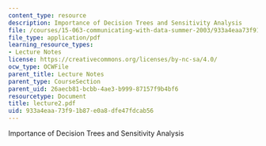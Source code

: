 ```yaml
---
content_type: resource
description: Importance of Decision Trees and Sensitivity Analysis
file: /courses/15-063-communicating-with-data-summer-2003/933a4eaa73f91b87e0a8dfe47fdcab56_lecture2.pdf
file_type: application/pdf
learning_resource_types:
- Lecture Notes
license: https://creativecommons.org/licenses/by-nc-sa/4.0/
ocw_type: OCWFile
parent_title: Lecture Notes
parent_type: CourseSection
parent_uid: 26aecb81-bcbb-4ae3-b999-87157f9b4bf6
resourcetype: Document
title: lecture2.pdf
uid: 933a4eaa-73f9-1b87-e0a8-dfe47fdcab56
---
```

Importance of Decision Trees and Sensitivity Analysis